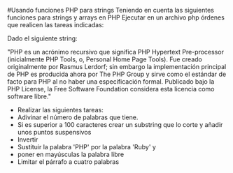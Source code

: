 #Usando funciones PHP para strings
Teniendo en cuenta las  siguientes funciones para strings y arrays en PHP
Ejecutar en un archivo php órdenes que realicen las tareas indicadas:

Dado el siguiente string:
 
 "PHP es un acrónimo recursivo que significa PHP Hypertext Pre-processor (inicialmente PHP Tools, o, Personal Home Page Tools). Fue creado originalmente por Rasmus Lerdorf; sin embargo la implementación principal de PHP es producida ahora por The PHP Group y sirve como el estándar de facto para PHP al no haber una especificación formal. Publicado bajo la PHP License, la Free Software Foundation considera esta licencia como software libre." 

*   Realizar las siguientes tareas:
*   Adivinar el número de palabras que tiene.
*   Si es superior a 100 caracteres crear un substring que lo corte y añadir unos puntos suspensivos
*  Invertir 
*   Sustituir la palabra 'PHP' por la palabra 'Ruby' y 
*   poner en mayúsculas la palabra libre
*   Limitar el párrafo a cuatro palabras

